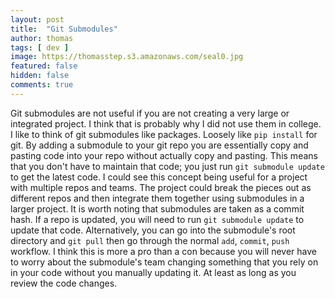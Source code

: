 ```yaml
---
layout: post
title:  "Git Submodules"
author: thomas
tags: [ dev ]
image: https://thomasstep.s3.amazonaws.com/seal0.jpg
featured: false
hidden: false
comments: true
---
```

Git submodules are not useful if you are not creating a very large or integrated project. I think that is probably why I did not use them in college. I like to think of git submodules like packages. Loosely like `pip install` for git. By adding a submodule to your git repo you are essentially copy and pasting code into your repo without actually copy and pasting. This means that you don't have to maintain that code; you just run `git submodule update` to get the latest code. I could see this concept being useful for a project with multiple repos and teams. The project could break the pieces out as different repos and then integrate them together using submodules in a larger project. It is worth noting that submodules are taken as a commit hash. If a repo is updated, you will need to run `git submodule update` to update that code. Alternatively, you can go into the submodule's root directory and `git pull` then go through the normal `add`, `commit`, `push` workflow. I think this is more a pro than a con because you will never have to worry about the submodule's team changing something that you rely on in your code without you manually updating it. At least as long as you review the code changes.
